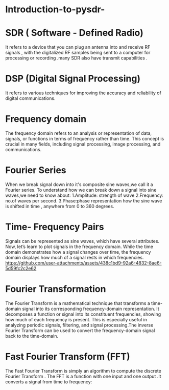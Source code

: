 
# Introduction-to-pysdr-
# SDR ( Software - Defined Radio)
It refers to a device that you can plug an antenna into and receive RF signals , with the digitalized RF samples being sent to a computer for processing or recording .many SDR also have transmit capabilities .
# DSP (Digital Signal Processing)
It refers to various techniques for improving the accuracy and reliability of digital communications.
# Frequency domain 
The frequency domain refers to an analysis or representation of data, signals, or functions in terms of frequency rather than time. This concept is crucial in many fields, including signal processing, image processing, and communications.
# Fourier Series
When we break signal down into it's composite sine waves,we call it a Fourier series. 
To understand how we can break down a signal into sine waves,we need to know about:
1.Amplitude: strength of wave
2.Frequency: no.of waves per second.
3.Phase:phase representation how the sine wave is shifted in time , anywhere from 0 to 360 degrees.
# Time- Frequency Pairs
Signals can be represented as sine waves, which have several attributes. Now, let’s learn to plot signals in the frequency domain. While the time domain demonstrates how a signal changes over time, the frequency domain displays how much of a signal rests in which frequencies.
https://github.com/user-attachments/assets/438c1bd9-92a6-4832-8ae6-5d59fc2c2e62
# Fourier Transformation 
The Fourier Transform is a mathematical technique that transforms a time-domain signal into its corresponding frequency-domain representation. It decomposes a function or signal into its constituent frequencies, showing how much of each frequency is present. This is especially useful in analyzing periodic signals, filtering, and signal processing.The inverse Fourier Transform can be used to convert the frequency-domain signal back to the time-domain.
# Fast Fourier Transform (FFT)
The Fast Fourier Transform  is simply an algorithm to compute the discrete Fourier Transform . The FFT is a function with one input and one output .It converts a signal from time to frequency:
